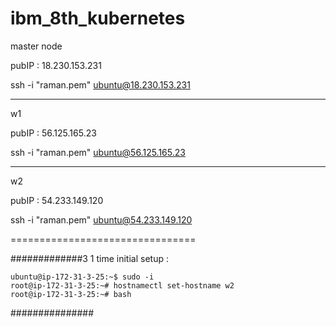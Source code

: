 # ibm_8th_kubernetes

master node

pubIP : 18.230.153.231

ssh -i "raman.pem" ubuntu@18.230.153.231

-------------
w1

pubIP : 56.125.165.23

ssh -i "raman.pem" ubuntu@56.125.165.23

--------------
w2 

pubIP : 54.233.149.120

ssh -i "raman.pem" ubuntu@54.233.149.120


================================

#############3
1 time initial setup :

```
ubuntu@ip-172-31-3-25:~$ sudo -i
root@ip-172-31-3-25:~# hostnamectl set-hostname w2
root@ip-172-31-3-25:~# bash
```
###############
